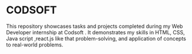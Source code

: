 # CODSOFT
This repository showcases tasks and projects completed during my Web Developer internship at Codsoft .  It demonstrates my skills in HTML, CSS, Java script ,react.js like that problem-solving, and application of concepts to real-world problems.
